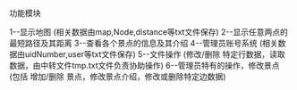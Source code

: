 功能模块

1--显示地图       (相关数据由map,Node,distance等txt文件保存)
2--显示任意两点的最短路径及其距离
3--查看各个景点的信息及其介绍
4--管理员账号系统 (相关数据由uidNumber,user等txt文件保存)
5--文件操作       (修改/删除 特定行数据，读取数据，由中转文件tmp.txt文件负责协助操作)
6--管理员特有的操作，修改景点 (包括 增加/删除 景点，修改景点介绍，修改或删除特定边数据)
